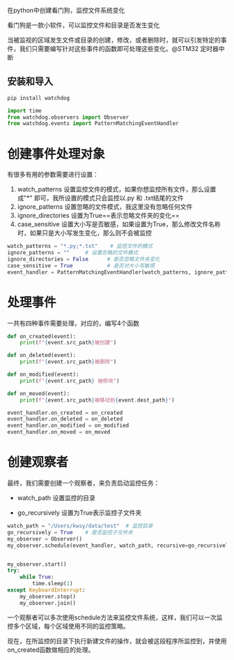 在python中创建看门狗，监控文件系统变化

看门狗是一款小软件，可以监控文件和目录是否发生变化

当被监视的区域发生文件或目录的创建，修改，或者删除时，就可以引发特定的事件，我们只需要编写针对这些事件的函数即可处理这些变化。@STM32 定时器中断



## 安装和导入

```python
pip install watchdog

import time
from watchdog.observers import Observer
from watchdog.events import PatternMatchingEventHandler
```



# 创建事件处理对象

有很多有用的参数需要进行设置：

1. watch_patterns 设置监控文件的模式，如果你想监控所有文件，那么设置成"*" 即可，我所设置的模式只会监控以.py 和 .txt结尾的文件
2. ignore_patterns 设置忽略的文件模式，我这里没有忽略任何文件
3. ignore_directories 设置为True==表示忽略文件夹的变化==
4. case_sensitive 设置大小写是否敏感，如果设置为True，那么修改文件名称时，如果只是大小写发生变化，那么则不会被监控

```python
watch_patterns = "*.py;*.txt"    # 监控文件的模式
ignore_patterns = ""     # 设置忽略的文件模式
ignore_directories = False      # 是否忽略文件夹变化
case_sensitive = True           # 是否对大小写敏感
event_handler = PatternMatchingEventHandler(watch_patterns, ignore_patterns, ignore_directories, case_sensitive)
```





# 处理事件

一共有四种事件需要处理，对应的，编写4个函数

```python
def on_created(event):
    print(f"{event.src_path}被创建")

def on_deleted(event):
    print(f"{event.src_path}被删除")

def on_modified(event):
    print(f"{event.src_path} 被修改")

def on_moved(event):
    print(f"{event.src_path}被移动到{event.dest_path}")

event_handler.on_created = on_created
event_handler.on_deleted = on_deleted
event_handler.on_modified = on_modified
event_handler.on_moved = on_moved
```



# 创建观察者

最终，我们需要创建一个观察者，来负责启动监控任务：

- watch_path 设置监控的目录

- go_recursively 设置为True表示监控子文件夹

```python
watch_path = "/Users/kwsy/data/test"  # 监控目录
go_recursively = True    # 是否监控子文件夹
my_observer = Observer()
my_observer.schedule(event_handler, watch_path, recursive=go_recursively)


my_observer.start()
try:
    while True:
        time.sleep(1)
except KeyboardInterrupt:
    my_observer.stop()
    my_observer.join()
```

一个观察者可以多次使用schedule方法来监控文件系统，这样，我们可以一次监控多个区域，每个区域使用不同的监控策略。



现在，在所监控的目录下执行新建文件的操作，就会被这段程序所监控到，并使用on_created函数做相应的处理。

